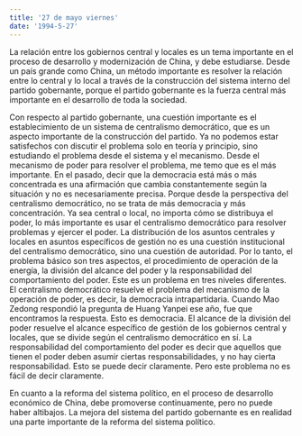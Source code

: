 ```yaml
---
title: '27 de mayo viernes'
date: '1994-5-27'
---
```


La relación entre los gobiernos central y locales es un tema importante en el proceso de desarrollo y modernización de China, y debe estudiarse. Desde un país grande como China, un método importante es resolver la relación entre lo central y lo local a través de la construcción del sistema interno del partido gobernante, porque el partido gobernante es la fuerza central más importante en el desarrollo de toda la sociedad.

Con respecto al partido gobernante, una cuestión importante es el establecimiento de un sistema de centralismo democrático, que es un aspecto importante de la construcción del partido. Ya no podemos estar satisfechos con discutir el problema solo en teoría y principio, sino estudiando el problema desde el sistema y el mecanismo. Desde el mecanismo de poder para resolver el problema, me temo que es el más importante. En el pasado, decir que la democracia está más o más concentrada es una afirmación que cambia constantemente según la situación y no es necesariamente precisa. Porque desde la perspectiva del centralismo democrático, no se trata de más democracia y más concentración. Ya sea central o local, no importa cómo se distribuya el poder, lo más importante es usar el centralismo democrático para resolver problemas y ejercer el poder. La distribución de los asuntos centrales y locales en asuntos específicos de gestión no es una cuestión institucional del centralismo democrático, sino una cuestión de autoridad. Por lo tanto, el problema básico son tres aspectos, el procedimiento de operación de la energía, la división del alcance del poder y la responsabilidad del comportamiento del poder. Este es un problema en tres niveles diferentes. El centralismo democrático resuelve el problema del mecanismo de la operación de poder, es decir, la democracia intrapartidaria. Cuando Mao Zedong respondió la pregunta de Huang Yanpei ese año, fue que encontramos la respuesta. Esto es democracia. El alcance de la división del poder resuelve el alcance específico de gestión de los gobiernos central y locales, que se divide según el centralismo democrático en sí. La responsabilidad del comportamiento del poder es decir que aquellos que tienen el poder deben asumir ciertas responsabilidades, y no hay cierta responsabilidad. Esto se puede decir claramente. Pero este problema no es fácil de decir claramente.

En cuanto a la reforma del sistema político, en el proceso de desarrollo económico de China, debe promoverse continuamente, pero no puede haber altibajos. La mejora del sistema del partido gobernante es en realidad una parte importante de la reforma del sistema político.

